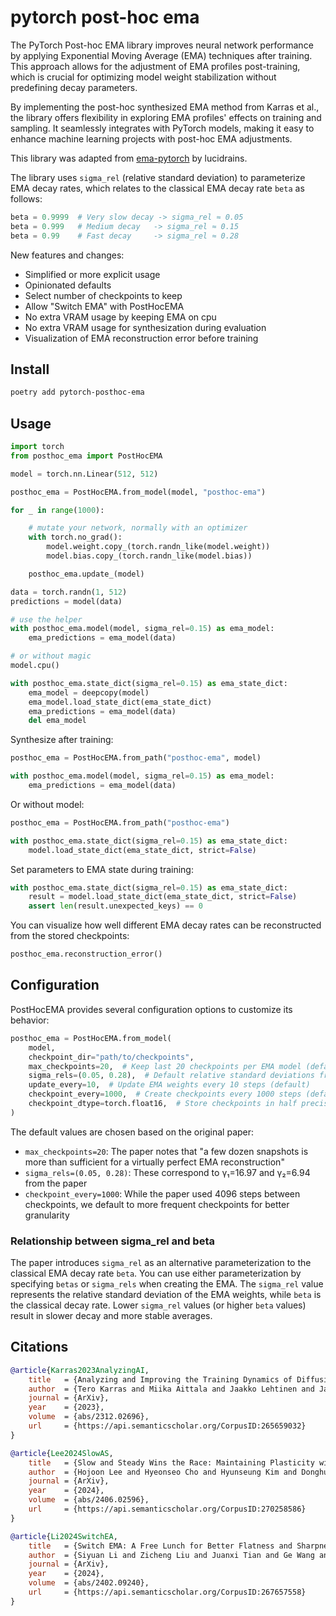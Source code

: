 # pytorch post-hoc ema

The PyTorch Post-hoc EMA library improves neural network performance by applying Exponential Moving Average (EMA) techniques after training. This approach allows for the adjustment of EMA profiles post-training, which is crucial for optimizing model weight stabilization without predefining decay parameters.

By implementing the post-hoc synthesized EMA method from Karras et al., the library offers flexibility in exploring EMA profiles' effects on training and sampling. It seamlessly integrates with PyTorch models, making it easy to enhance machine learning projects with post-hoc EMA adjustments.

This library was adapted from [ema-pytorch](https://github.com/lucidrains/ema-pytorch) by lucidrains.

The library uses `sigma_rel` (relative standard deviation) to parameterize EMA decay rates, which relates to the classical EMA decay rate `beta` as follows:

```python
beta = 0.9999  # Very slow decay -> sigma_rel ≈ 0.05
beta = 0.999   # Medium decay   -> sigma_rel ≈ 0.15
beta = 0.99    # Fast decay     -> sigma_rel ≈ 0.28
```

New features and changes:

- Simplified or more explicit usage
- Opinionated defaults
- Select number of checkpoints to keep
- Allow "Switch EMA" with PostHocEMA
- No extra VRAM usage by keeping EMA on cpu
- No extra VRAM usage for synthesization during evaluation
- Visualization of EMA reconstruction error before training

## Install

```bash
poetry add pytorch-posthoc-ema
```

## Usage

```python
import torch
from posthoc_ema import PostHocEMA

model = torch.nn.Linear(512, 512)

posthoc_ema = PostHocEMA.from_model(model, "posthoc-ema")

for _ in range(1000):

    # mutate your network, normally with an optimizer
    with torch.no_grad():
        model.weight.copy_(torch.randn_like(model.weight))
        model.bias.copy_(torch.randn_like(model.bias))

    posthoc_ema.update_(model)

data = torch.randn(1, 512)
predictions = model(data)

# use the helper
with posthoc_ema.model(model, sigma_rel=0.15) as ema_model:
    ema_predictions = ema_model(data)

# or without magic
model.cpu()

with posthoc_ema.state_dict(sigma_rel=0.15) as ema_state_dict:
    ema_model = deepcopy(model)
    ema_model.load_state_dict(ema_state_dict)
    ema_predictions = ema_model(data)
    del ema_model
```

Synthesize after training:

```python
posthoc_ema = PostHocEMA.from_path("posthoc-ema", model)

with posthoc_ema.model(model, sigma_rel=0.15) as ema_model:
    ema_predictions = ema_model(data)
```

Or without model:

```python
posthoc_ema = PostHocEMA.from_path("posthoc-ema")

with posthoc_ema.state_dict(sigma_rel=0.15) as ema_state_dict:
    model.load_state_dict(ema_state_dict, strict=False)
```

Set parameters to EMA state during training:

```python
with posthoc_ema.state_dict(sigma_rel=0.15) as ema_state_dict:
    result = model.load_state_dict(ema_state_dict, strict=False)
    assert len(result.unexpected_keys) == 0
```

You can visualize how well different EMA decay rates can be reconstructed from the stored checkpoints:

```python
posthoc_ema.reconstruction_error()
```

## Configuration

PostHocEMA provides several configuration options to customize its behavior:

```python
posthoc_ema = PostHocEMA.from_model(
    model,
    checkpoint_dir="path/to/checkpoints",
    max_checkpoints=20,  # Keep last 20 checkpoints per EMA model (default=20)
    sigma_rels=(0.05, 0.28),  # Default relative standard deviations from paper
    update_every=10,  # Update EMA weights every 10 steps (default)
    checkpoint_every=1000,  # Create checkpoints every 1000 steps (default)
    checkpoint_dtype=torch.float16,  # Store checkpoints in half precision (default is no change)
)
```

The default values are chosen based on the original paper:

- `max_checkpoints=20`: The paper notes that "a few dozen snapshots is more than sufficient for a virtually perfect EMA reconstruction"
- `sigma_rels=(0.05, 0.28)`: These correspond to γ₁=16.97 and γ₂=6.94 from the paper
- `checkpoint_every=1000`: While the paper used 4096 steps between checkpoints, we default to more frequent checkpoints for better granularity

### Relationship between sigma_rel and beta

The paper introduces `sigma_rel` as an alternative parameterization to the classical EMA decay rate `beta`. You can use either parameterization by specifying `betas` or `sigma_rels` when creating the EMA. The `sigma_rel` value represents the relative standard deviation of the EMA weights, while `beta` is the classical decay rate. Lower `sigma_rel` values (or higher `beta` values) result in slower decay and more stable averages.

## Citations

```bibtex
@article{Karras2023AnalyzingAI,
    title   = {Analyzing and Improving the Training Dynamics of Diffusion Models},
    author  = {Tero Karras and Miika Aittala and Jaakko Lehtinen and Janne Hellsten and Timo Aila and Samuli Laine},
    journal = {ArXiv},
    year    = {2023},
    volume  = {abs/2312.02696},
    url     = {https://api.semanticscholar.org/CorpusID:265659032}
}
```

```bibtex
@article{Lee2024SlowAS,
    title   = {Slow and Steady Wins the Race: Maintaining Plasticity with Hare and Tortoise Networks},
    author  = {Hojoon Lee and Hyeonseo Cho and Hyunseung Kim and Donghu Kim and Dugki Min and Jaegul Choo and Clare Lyle},
    journal = {ArXiv},
    year    = {2024},
    volume  = {abs/2406.02596},
    url     = {https://api.semanticscholar.org/CorpusID:270258586}
}
```

```bibtex
@article{Li2024SwitchEA,
    title   = {Switch EMA: A Free Lunch for Better Flatness and Sharpness},
    author  = {Siyuan Li and Zicheng Liu and Juanxi Tian and Ge Wang and Zedong Wang and Weiyang Jin and Di Wu and Cheng Tan and Tao Lin and Yang Liu and Baigui Sun and Stan Z. Li},
    journal = {ArXiv},
    year    = {2024},
    volume  = {abs/2402.09240},
    url     = {https://api.semanticscholar.org/CorpusID:267657558}
}
```
